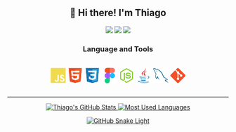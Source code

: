 <h2 align="center">👋 Hi there! I'm Thiago </h2>

<div align="center"> 
  <a href="https://www.linkedin.com/in/dourado-thg/" target="_blank"><img src="https://img.shields.io/badge/-LinkedIn-%230077B5?style=for-the-badge&logo=linkedin&logoColor=white" target="_blank"></a> 
  <a href = "mailto:dourado.thg@gmail.com"><img src="https://img.shields.io/badge/-Gmail-%23333?style=for-the-badge&logo=gmail&logoColor=white" target="_blank"></a>
  <a href="https://twitter.com/thiago_odr" target="_blank"><img src="https://img.shields.io/badge/-Twitter-%230077B5?style=for-the-badge&logo=twitter&logoColor=white" target="_blank"></a>
  
  
</div>

<h3 align="center"> Language and Tools </h3>
<div align="center" style="display: inline_block"><br>
  <img align="center" alt="Thiago-Js" width="35" src="https://raw.githubusercontent.com/devicons/devicon/master/icons/javascript/javascript-plain.svg">
  <img align="center" alt="Thiago-HTML" width="35" src="https://raw.githubusercontent.com/devicons/devicon/master/icons/html5/html5-original.svg">
  <img align="center" alt="Thiago-CSS" width="35" src="https://raw.githubusercontent.com/devicons/devicon/master/icons/css3/css3-original.svg">
  <img align="center" alt="Thiago-CSS" width="35" src="https://raw.githubusercontent.com/devicons/devicon/master/icons/figma/figma-original.svg">
  <img align="center" alt="Thiago-Node" width="35" src="https://raw.githubusercontent.com/devicons/devicon/master/icons/nodejs/nodejs-original.svg">
  <img align="center" alt="Thiago-Java" width="35" src="https://raw.githubusercontent.com/devicons/devicon/master/icons/java/java-original.svg">
  <img align="center" alt="Thiago-MySQL" width="35" src="https://raw.githubusercontent.com/devicons/devicon/master/icons/mysql/mysql-original.svg">
  <img align="center" alt="Thiago-Git" width="35" src="https://raw.githubusercontent.com/devicons/devicon/master/icons/git/git-original.svg">
</div>

<br />

---

<div align="center">
  <a href="https://github.com/thiago-dr">
  <img  height="180rem" alt="Thiago's GitHub Stats" src="https://github-readme-stats.vercel.app/api?username=thiago-dr&show_icons=true&include_all_commits=true&hide_border=false&title_color=6000AB&icon_color=6000AB&bg_color=0E0E0E&text_color=EDDDF9&border_color=6000AB" />
  <img  height="180rem" alt="Most Used Languages" src="https://github-readme-stats.vercel.app/api/top-langs/?username=thiago-dr&hide_title=true&card_width=288&title_color=6000AB&bg_color=0E0E0E&text_color=EDDDF9&border_color=6000AB" />

![GitHub Snake Light](https://github.com/thiago-dr/thiago-dr/blob/output/github-contribution-grid-snake.svg)
</div>
  

